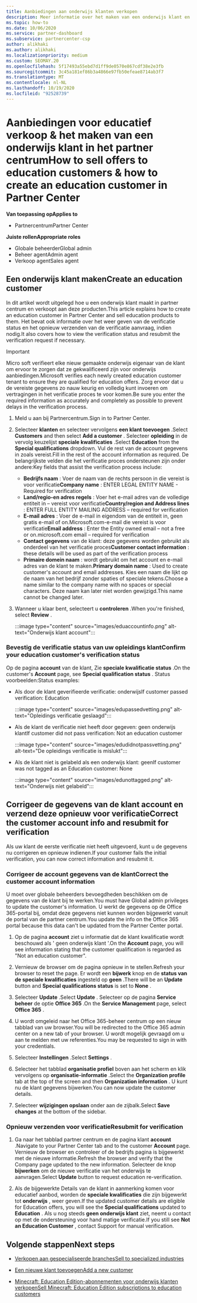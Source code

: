 ```yaml
---
title: Aanbiedingen aan onderwijs klanten verkopen
description: Meer informatie over het maken van een onderwijs klant en het verkopen van aanbiedingen in het partner centrum. Inclusief bevestiging van de verificatie status voor uw onderwijs klant.
ms.topic: how-to
ms.date: 10/06/2020
ms.service: partner-dashboard
ms.subservice: partnercenter-csp
author: alikhaki
ms.author: alikhaki
ms.localizationpriority: medium
ms.custom: SEOMAY.20
ms.openlocfilehash: 5f17493a55ebd7d1ff9de0570e867cdf38e2e3fb
ms.sourcegitcommit: 3c45a181ef86b3a4866e97fb50efeae8714ab3f7
ms.translationtype: MT
ms.contentlocale: nl-NL
ms.lasthandoff: 10/19/2020
ms.locfileid: "92528739"
---
```

# <a name="how-to-sell-offers-to-education-customers--how-to-create-an-education-customer-in-partner-center"></a><span data-ttu-id="452df-104">Aanbiedingen voor educatief verkoop & het maken van een onderwijs klant in het partner centrum</span><span class="sxs-lookup"><span data-stu-id="452df-104">How to sell offers to education customers & how to create an education customer in Partner Center</span></span>

<span data-ttu-id="452df-105">**Van toepassing op**</span><span class="sxs-lookup"><span data-stu-id="452df-105">**Applies to**</span></span>

- <span data-ttu-id="452df-106">Partnercentrum</span><span class="sxs-lookup"><span data-stu-id="452df-106">Partner Center</span></span>

<span data-ttu-id="452df-107">**Juiste rollen**</span><span class="sxs-lookup"><span data-stu-id="452df-107">**Appropriate roles**</span></span>

- <span data-ttu-id="452df-108">Globale beheerder</span><span class="sxs-lookup"><span data-stu-id="452df-108">Global admin</span></span>
- <span data-ttu-id="452df-109">Beheer agent</span><span class="sxs-lookup"><span data-stu-id="452df-109">Admin agent</span></span>
- <span data-ttu-id="452df-110">Verkoop agent</span><span class="sxs-lookup"><span data-stu-id="452df-110">Sales agent</span></span>

## <a name="create-an-education-customer"></a><span data-ttu-id="452df-111">Een onderwijs klant maken</span><span class="sxs-lookup"><span data-stu-id="452df-111">Create an education customer</span></span>

<span data-ttu-id="452df-112">In dit artikel wordt uitgelegd hoe u een onderwijs klant maakt in partner centrum en verkoopt aan deze producten.</span><span class="sxs-lookup"><span data-stu-id="452df-112">This article explains how to create an education customer in Partner Center and sell education products to them.</span></span> <span data-ttu-id="452df-113">Het bevat ook informatie over het weer geven van de verificatie status en het opnieuw verzenden van de verificatie aanvraag, indien nodig.</span><span class="sxs-lookup"><span data-stu-id="452df-113">It also covers how to view the verification status and resubmit the verification request if necessary.</span></span>

> [!IMPORTANT]
> <span data-ttu-id="452df-114">Micro soft verifieert elke nieuw gemaakte onderwijs eigenaar van de klant om ervoor te zorgen dat ze gekwalificeerd zijn voor onderwijs aanbiedingen.</span><span class="sxs-lookup"><span data-stu-id="452df-114">Microsoft verifies each newly created education customer tenant to ensure they are qualified for education offers.</span></span>  <span data-ttu-id="452df-115">Zorg ervoor dat u de vereiste gegevens zo nauw keurig en volledig kunt invoeren om vertragingen in het verificatie proces te voor komen.</span><span class="sxs-lookup"><span data-stu-id="452df-115">Be sure you enter the required information as accurately and completely as possible to prevent delays in the verification process.</span></span>

1. <span data-ttu-id="452df-116">Meld u aan bij Partnercentrum.</span><span class="sxs-lookup"><span data-stu-id="452df-116">Sign in to Partner Center.</span></span>

2. <span data-ttu-id="452df-117">Selecteer **klanten** en selecteer vervolgens **een klant toevoegen** .</span><span class="sxs-lookup"><span data-stu-id="452df-117">Select **Customers** and then select **Add a customer** .</span></span> <span data-ttu-id="452df-118">Selecteer **opleiding** in de vervolg keuzelijst **speciale kwalificaties** .</span><span class="sxs-lookup"><span data-stu-id="452df-118">Select **Education** from the **Special qualifications** dropdown.</span></span>  <span data-ttu-id="452df-119">Vul de rest van de account gegevens in zoals vereist.</span><span class="sxs-lookup"><span data-stu-id="452df-119">Fill in the rest of the account information as required.</span></span>  <span data-ttu-id="452df-120">De belangrijkste velden die het verificatie proces ondersteunen zijn onder andere:</span><span class="sxs-lookup"><span data-stu-id="452df-120">Key fields that assist the verification process include:</span></span>

   - <span data-ttu-id="452df-121">**Bedrijfs naam** : Voer de naam van de rechts persoon in die vereist is voor verificatie</span><span class="sxs-lookup"><span data-stu-id="452df-121">**Company name** : ENTER LEGAL ENTITY NAME - Required for verification</span></span>
   - <span data-ttu-id="452df-122">**Land/regio-en adres regels** : Voer het e-mail adres van de volledige entiteit in – vereist voor verificatie</span><span class="sxs-lookup"><span data-stu-id="452df-122">**Country/region and Address lines** : ENTER FULL ENTITY MAILING ADDRESS – required for verification</span></span>
   - <span data-ttu-id="452df-123">**E-mail adres** : Voer de e-mail in eigendom van de entiteit in, geen gratis e-mail of on.Microsoft.com-e-mail die vereist is voor verificatie</span><span class="sxs-lookup"><span data-stu-id="452df-123">**Email address** :  Enter the Entity owned email – not a free or on.microsoft.com email – required for verification</span></span>
   - <span data-ttu-id="452df-124">**Contact gegevens** van de klant: deze gegevens worden gebruikt als onderdeel van het verificatie proces</span><span class="sxs-lookup"><span data-stu-id="452df-124">**Customer contact information** : these details will be used as part of the verification process</span></span>
   - <span data-ttu-id="452df-125">**Primaire domein naam** : wordt gebruikt om het account en e-mail adres van de klant te maken.</span><span class="sxs-lookup"><span data-stu-id="452df-125">**Primary domain name** :  Used to create customer's account and email addresses.</span></span>  <span data-ttu-id="452df-126">Kies een naam die lijkt op de naam van het bedrijf zonder spaties of speciale tekens.</span><span class="sxs-lookup"><span data-stu-id="452df-126">Choose a name similar to the company name with no spaces or special characters.</span></span>  <span data-ttu-id="452df-127">Deze naam kan later niet worden gewijzigd.</span><span class="sxs-lookup"><span data-stu-id="452df-127">This name cannot be changed later.</span></span>

3. <span data-ttu-id="452df-128">Wanneer u klaar bent, selecteert u **controleren** .</span><span class="sxs-lookup"><span data-stu-id="452df-128">When you're finished, select **Review** .</span></span>

   :::image type="content" source="images/eduaccountinfo.png" alt-text="Onderwijs klant account":::

### <a name="confirm-your-education-customers-verification-status"></a><span data-ttu-id="452df-130">Bevestig de verificatie status van uw opleidings klant</span><span class="sxs-lookup"><span data-stu-id="452df-130">Confirm your education customer's verification status</span></span>

<span data-ttu-id="452df-131">Op de pagina **account** van de klant, Zie **speciale kwalificatie status** .</span><span class="sxs-lookup"><span data-stu-id="452df-131">On the customer's **Account** page, see **Special qualification status** .</span></span>
<span data-ttu-id="452df-132">Status voorbeelden:</span><span class="sxs-lookup"><span data-stu-id="452df-132">Status examples:</span></span>

- <span data-ttu-id="452df-133">Als door de klant geverifieerde verificatie: onderwijs</span><span class="sxs-lookup"><span data-stu-id="452df-133">If customer passed verification:  Education</span></span>

   :::image type="content" source="images/edupassedvetting.png" alt-text="Opleidings verificatie geslaagd":::

- <span data-ttu-id="452df-135">Als de klant de verificatie niet heeft door gegeven: geen onderwijs klant</span><span class="sxs-lookup"><span data-stu-id="452df-135">If customer did not pass verification:  Not an education customer</span></span>

   :::image type="content" source="images/edudidnotpassvetting.png" alt-text="De opleidings verificatie is mislukt":::

- <span data-ttu-id="452df-137">Als de klant niet is gelabeld als een onderwijs klant: geen</span><span class="sxs-lookup"><span data-stu-id="452df-137">If customer was not tagged as an Education customer:  None</span></span>

   :::image type="content" source="images/edunottagged.png" alt-text="Onderwijs niet gelabeld":::

## <a name="correct-the-customer-account-info-and-resubmit-for-verification"></a><span data-ttu-id="452df-139">Corrigeer de gegevens van de klant account en verzend deze opnieuw voor verificatie</span><span class="sxs-lookup"><span data-stu-id="452df-139">Correct the customer account info and resubmit for verification</span></span>

<span data-ttu-id="452df-140">Als uw klant de eerste verificatie niet heeft uitgevoerd, kunt u de gegevens nu corrigeren en opnieuw indienen.</span><span class="sxs-lookup"><span data-stu-id="452df-140">If your customer fails the initial verification, you can now correct information and resubmit it.</span></span>

### <a name="correct-the-customer-account-information"></a><span data-ttu-id="452df-141">Corrigeer de account gegevens van de klant</span><span class="sxs-lookup"><span data-stu-id="452df-141">Correct the customer account information</span></span>

<span data-ttu-id="452df-142">U moet over globale beheerders bevoegdheden beschikken om de gegevens van de klant bij te werken.</span><span class="sxs-lookup"><span data-stu-id="452df-142">You must have Global admin privileges to update the customer's information.</span></span> <span data-ttu-id="452df-143">U werkt de gegevens op de Office 365-portal bij, omdat deze gegevens niet kunnen worden bijgewerkt vanuit de portal van de partner centrum.</span><span class="sxs-lookup"><span data-stu-id="452df-143">You update the info on the Office 365 portal because this data can't be updated from the Partner Center portal.</span></span>

1. <span data-ttu-id="452df-144">Op de pagina **account** ziet u informatie dat de klant kwalificatie wordt beschouwd als ' geen onderwijs klant '.</span><span class="sxs-lookup"><span data-stu-id="452df-144">On the **Account** page, you will see information stating that the customer qualification is regarded as "Not an education customer".</span></span>

2. <span data-ttu-id="452df-145">Vernieuw de browser om de pagina opnieuw in te stellen.</span><span class="sxs-lookup"><span data-stu-id="452df-145">Refresh your browser to reset the page.</span></span> <span data-ttu-id="452df-146">Er wordt een **bijwerk** knop en de **status van de speciale kwalificaties** ingesteld op **geen** .</span><span class="sxs-lookup"><span data-stu-id="452df-146">There will be an **Update** button and **Special qualifications status** is set to **None** .</span></span>

3. <span data-ttu-id="452df-147">Selecteer **Update** .</span><span class="sxs-lookup"><span data-stu-id="452df-147">Select **Update** .</span></span> <span data-ttu-id="452df-148">Selecteer op de pagina **Service beheer** de optie **Office 365** .</span><span class="sxs-lookup"><span data-stu-id="452df-148">On the **Service Management** page, select **Office 365** .</span></span>

4. <span data-ttu-id="452df-149">U wordt omgeleid naar het Office 365-beheer centrum op een nieuw tabblad van uw browser.</span><span class="sxs-lookup"><span data-stu-id="452df-149">You will be redirected to the Office 365 admin center on a new tab of your browser.</span></span> <span data-ttu-id="452df-150">U wordt mogelijk gevraagd om u aan te melden met uw referenties.</span><span class="sxs-lookup"><span data-stu-id="452df-150">You may be requested to sign in with your credentials.</span></span>

5. <span data-ttu-id="452df-151">Selecteer **Instellingen** .</span><span class="sxs-lookup"><span data-stu-id="452df-151">Select **Settings** .</span></span>

6. <span data-ttu-id="452df-152">Selecteer het tabblad **organisatie profiel** boven aan het scherm en klik vervolgens op **organisatie-informatie** .</span><span class="sxs-lookup"><span data-stu-id="452df-152">Select the **Organization profile** tab at the top of the screen and then **Organization information** .</span></span> <span data-ttu-id="452df-153">U kunt nu de klant gegevens bijwerken.</span><span class="sxs-lookup"><span data-stu-id="452df-153">You can now update the customer details.</span></span>

7. <span data-ttu-id="452df-154">Selecteer **wijzigingen opslaan** onder aan de zijbalk.</span><span class="sxs-lookup"><span data-stu-id="452df-154">Select **Save changes** at the bottom of the sidebar.</span></span>  

### <a name="resubmit-for-verification"></a><span data-ttu-id="452df-155">Opnieuw verzenden voor verificatie</span><span class="sxs-lookup"><span data-stu-id="452df-155">Resubmit for verification</span></span>

1. <span data-ttu-id="452df-156">Ga naar het tabblad partner centrum en de pagina klant **account** .</span><span class="sxs-lookup"><span data-stu-id="452df-156">Navigate to your Partner Center tab and to the customer **Account** page.</span></span> <span data-ttu-id="452df-157">Vernieuw de browser en controleer of de bedrijfs pagina is bijgewerkt met de nieuwe informatie.</span><span class="sxs-lookup"><span data-stu-id="452df-157">Refresh the browser and verify that the Company page updated to the new information.</span></span> <span data-ttu-id="452df-158">Selecteer de knop **bijwerken** om de nieuwe verificatie van het onderwijs te aanvragen.</span><span class="sxs-lookup"><span data-stu-id="452df-158">Select **Update** button to request education re-verification.</span></span>

2. <span data-ttu-id="452df-159">Als de bijgewerkte Details van de klant in aanmerking komen voor educatief aanbod, worden de **speciale kwalificaties** die zijn bijgewerkt tot **onderwijs** , weer geven.</span><span class="sxs-lookup"><span data-stu-id="452df-159">If the updated customer details are eligible for Education offers, you will see the **Special qualifications** updated to **Education** .</span></span> <span data-ttu-id="452df-160">Als u nog steeds **geen onderwijs klant** ziet, neemt u contact op met de ondersteuning voor hand matige verificatie.</span><span class="sxs-lookup"><span data-stu-id="452df-160">If you still see **Not an Education Customer** , contact Support for manual verification.</span></span>

## <a name="next-steps"></a><span data-ttu-id="452df-161">Volgende stappen</span><span class="sxs-lookup"><span data-stu-id="452df-161">Next steps</span></span>

- [<span data-ttu-id="452df-162">Verkopen aan gespecialiseerde branches</span><span class="sxs-lookup"><span data-stu-id="452df-162">Sell to specialized industries</span></span>](get-special-pricing-for-offers.md)

- [<span data-ttu-id="452df-163">Een nieuwe klant toevoegen</span><span class="sxs-lookup"><span data-stu-id="452df-163">Add a new customer</span></span>](add-a-new-customer.md)

- [<span data-ttu-id="452df-164">Minecraft: Education Edition-abonnementen voor onderwijs klanten verkopen</span><span class="sxs-lookup"><span data-stu-id="452df-164">Sell Minecraft: Education Edition subscriptions to education customers</span></span>](minecraft-subscriptions.md)

